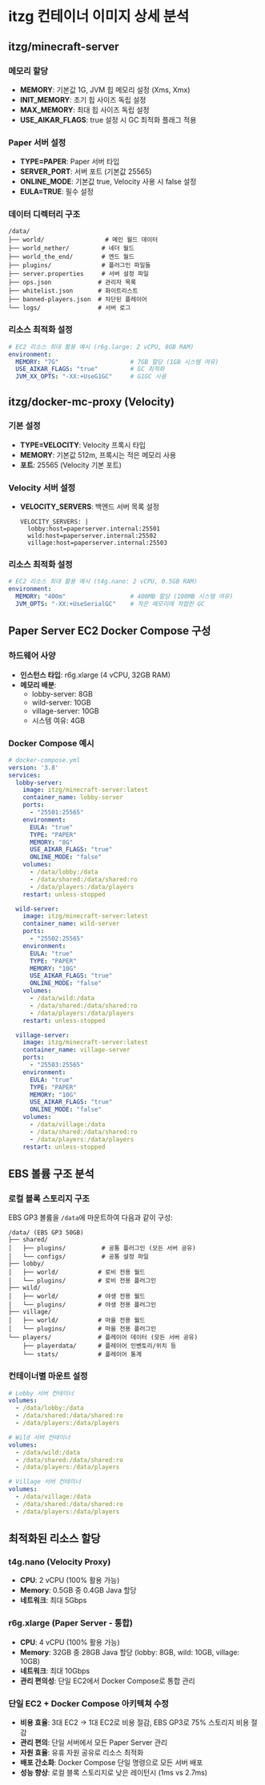 # itzg 컨테이너 이미지 상세 분석

## itzg/minecraft-server

### 메모리 할당
- **MEMORY**: 기본값 1G, JVM 힙 메모리 설정 (Xms, Xmx)
- **INIT_MEMORY**: 초기 힙 사이즈 독립 설정
- **MAX_MEMORY**: 최대 힙 사이즈 독립 설정
- **USE_AIKAR_FLAGS**: true 설정 시 GC 최적화 플래그 적용

### Paper 서버 설정
- **TYPE=PAPER**: Paper 서버 타입
- **SERVER_PORT**: 서버 포트 (기본값 25565)
- **ONLINE_MODE**: 기본값 true, Velocity 사용 시 false 설정
- **EULA=TRUE**: 필수 설정

### 데이터 디렉터리 구조
```
/data/
├── world/                 # 메인 월드 데이터
├── world_nether/         # 네더 월드
├── world_the_end/        # 엔드 월드
├── plugins/              # 플러그인 파일들
├── server.properties     # 서버 설정 파일
├── ops.json             # 관리자 목록
├── whitelist.json       # 화이트리스트
├── banned-players.json  # 차단된 플레이어
└── logs/                # 서버 로그
```

### 리소스 최적화 설정
```yaml
# EC2 리소스 최대 활용 예시 (r6g.large: 2 vCPU, 8GB RAM)
environment:
  MEMORY: "7G"                    # 7GB 할당 (1GB 시스템 여유)
  USE_AIKAR_FLAGS: "true"         # GC 최적화
  JVM_XX_OPTS: "-XX:+UseG1GC"     # G1GC 사용
```

## itzg/docker-mc-proxy (Velocity)

### 기본 설정
- **TYPE=VELOCITY**: Velocity 프록시 타입
- **MEMORY**: 기본값 512m, 프록시는 적은 메모리 사용
- **포트**: 25565 (Velocity 기본 포트)

### Velocity 서버 설정
- **VELOCITY_SERVERS**: 백엔드 서버 목록 설정
  ```
  VELOCITY_SERVERS: |
    lobby:host=paperserver.internal:25501
    wild:host=paperserver.internal:25502
    village:host=paperserver.internal:25503
  ```

### 리소스 최적화 설정
```yaml
# EC2 리소스 최대 활용 예시 (t4g.nano: 2 vCPU, 0.5GB RAM)
environment:
  MEMORY: "400m"                  # 400MB 할당 (100MB 시스템 여유)
  JVM_OPTS: "-XX:+UseSerialGC"    # 적은 메모리에 적합한 GC
```

## Paper Server EC2 Docker Compose 구성

### 하드웨어 사양
- **인스턴스 타입**: r6g.xlarge (4 vCPU, 32GB RAM)
- **메모리 배분**: 
  - lobby-server: 8GB
  - wild-server: 10GB 
  - village-server: 10GB
  - 시스템 여유: 4GB

### Docker Compose 예시
```yaml
# docker-compose.yml
version: '3.8'
services:
  lobby-server:
    image: itzg/minecraft-server:latest
    container_name: lobby-server
    ports:
      - "25501:25565"
    environment:
      EULA: "true"
      TYPE: "PAPER"
      MEMORY: "8G"
      USE_AIKAR_FLAGS: "true"
      ONLINE_MODE: "false"
    volumes:
      - /data/lobby:/data
      - /data/shared:/data/shared:ro
      - /data/players:/data/players
    restart: unless-stopped

  wild-server:
    image: itzg/minecraft-server:latest
    container_name: wild-server
    ports:
      - "25502:25565"
    environment:
      EULA: "true"
      TYPE: "PAPER"
      MEMORY: "10G"
      USE_AIKAR_FLAGS: "true"
      ONLINE_MODE: "false"
    volumes:
      - /data/wild:/data
      - /data/shared:/data/shared:ro
      - /data/players:/data/players
    restart: unless-stopped

  village-server:
    image: itzg/minecraft-server:latest
    container_name: village-server
    ports:
      - "25503:25565"
    environment:
      EULA: "true"
      TYPE: "PAPER"
      MEMORY: "10G"
      USE_AIKAR_FLAGS: "true"
      ONLINE_MODE: "false"
    volumes:
      - /data/village:/data
      - /data/shared:/data/shared:ro
      - /data/players:/data/players
    restart: unless-stopped
```

## EBS 볼륨 구조 분석

### 로컬 블록 스토리지 구조
EBS GP3 볼륨을 `/data`에 마운트하여 다음과 같이 구성:

```
/data/ (EBS GP3 50GB)
├── shared/
│   ├── plugins/          # 공통 플러그인 (모든 서버 공유)
│   └── configs/          # 공통 설정 파일
├── lobby/
│   ├── world/           # 로비 전용 월드
│   └── plugins/         # 로비 전용 플러그인
├── wild/
│   ├── world/           # 야생 전용 월드
│   └── plugins/         # 야생 전용 플러그인
├── village/
│   ├── world/           # 마을 전용 월드
│   └── plugins/         # 마을 전용 플러그인
└── players/             # 플레이어 데이터 (모든 서버 공유)
    ├── playerdata/      # 플레이어 인벤토리/위치 등
    └── stats/           # 플레이어 통계
```

### 컨테이너별 마운트 설정
```yaml
# Lobby 서버 컨테이너
volumes:
  - /data/lobby:/data
  - /data/shared:/data/shared:ro
  - /data/players:/data/players

# Wild 서버 컨테이너  
volumes:
  - /data/wild:/data
  - /data/shared:/data/shared:ro
  - /data/players:/data/players

# Village 서버 컨테이너
volumes:
  - /data/village:/data
  - /data/shared:/data/shared:ro
  - /data/players:/data/players
```

## 최적화된 리소스 할당

### t4g.nano (Velocity Proxy)
- **CPU**: 2 vCPU (100% 활용 가능)
- **Memory**: 0.5GB 중 0.4GB Java 할당
- **네트워크**: 최대 5Gbps

### r6g.xlarge (Paper Server - 통합)
- **CPU**: 4 vCPU (100% 활용 가능)
- **Memory**: 32GB 중 28GB Java 할당 (lobby: 8GB, wild: 10GB, village: 10GB)
- **네트워크**: 최대 10Gbps
- **관리 편의성**: 단일 EC2에서 Docker Compose로 통합 관리

### 단일 EC2 + Docker Compose 아키텍쳐 수정
- **비용 효율**: 3대 EC2 → 1대 EC2로 비용 절감, EBS GP3로 75% 스토리지 비용 절감
- **관리 편의**: 단일 서버에서 모든 Paper Server 관리
- **자원 효율**: 유휴 자원 공유로 리소스 최적화
- **배포 간소화**: Docker Compose 단일 명령으로 모든 서버 배포
- **성능 향상**: 로컬 블록 스토리지로 낮은 레이턴시 (1ms vs 2.7ms)
